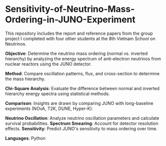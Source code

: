 # Sensitivity-of-Neutrino-Mass-Ordering-in-JUNO-Experiment

This repository includes the report and reference papers from the group project I completed with four other students at the 8th Vietnam School on Neutrinos.

**Objective**: Determine the neutrino mass ordering (normal vs. inverted hierarchy) by analyzing the energy spectrum of anti-electron neutrinos from nuclear reactors using the JUNO detector.

**Method**: Compare oscillation patterns, flux, and cross-section to determine the mass hierarchy.

**Chi-Square Analysis**: Evaluate the difference between normal and inverted hierarchy energy spectra using statistical methods.

**Comparison**: Insights are drawn by comparing JUNO with long-baseline experiments (NOvA, T2K, DUNE, Hyper-K).

**Neutrino Oscillation**: Analyze neutrino oscillation parameters and calculate survival probabilities.
**Spectrum Smearing**: Account for detector resolution effects.
**Sensitivity**: Predict JUNO's sensitivity to mass ordering over time.

**Languages**: Python

